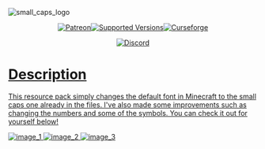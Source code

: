 ![small_caps_logo](https://github.com/user-attachments/assets/be56b3b2-2273-4a46-974b-041168decbb4)

<p align="center"> <a href="https://www.patreon.com/britakee" rel="nofollow"><img src="https://img.shields.io/endpoint.svg?url=https%3A%2F%2Fshieldsio-patreon.vercel.app%2Fapi%3Fusername%3Dbritakee%26type%3Dpatrons&style=flat" alt="Patreon" data-canonical-src="https://img.shields.io/endpoint.svg?url=https%3A%2F%2Fshieldsio-patreon.vercel.app%2Fapi%3Fusername%3Dbritakee%26type%3Dpatrons&amp;style=flat&amp;label=Supporters&amp;color=ff5733" style="max-width: 100%;"><a href="https://www.curseforge.com/minecraft-bedrock/texture-packs/small-caps-font-v1-0" rel="nofollow"><img src="https://i.imgur.com/gqhv67I.png" alt="Supported Versions" data-canonical-src="https://cf.way2muchnoise.eu/versions/328085(c70039).svg" style="max-width: 100%;"><a href="https://www.curseforge.com/minecraft-bedrock/texture-packs/small-caps-font-v1-0" rel="nofollow"><img src="https://cf.way2muchnoise.eu/1083204.svg" alt="Curseforge" data-canonical-src="https://cf.way2muchnoise.eu/1083204.svg" style="max-width: 100%;"></a> 

<p align="center"> <a href="https://discord.gg/YyJpPdpTdx" rel="nofollow"><img src="https://dcbadge.limes.pink/api/server/https://discord.gg/YyJpPdpTdx" alt="Discord" data-canonical-src="https://dcbadge.limes.pink/api/server/https://discord.gg/YyJpPdpTdx" style="max-width: 100%;">

# Description

This resource pack simply changes the default font in Minecraft to the small caps one already in the files. I've also made some improvements such as changing the numbers and some of the symbols. You can check it out for yourself below!

![image_1](https://github.com/user-attachments/assets/91fbe401-9dda-4beb-b681-0147c2f92326)
![image_2](https://github.com/user-attachments/assets/58b81443-0c57-4d90-a487-72d75714ae1c)
![image_3](https://github.com/user-attachments/assets/c068dcb6-9a8b-43ab-9f4e-7184de65646f)
